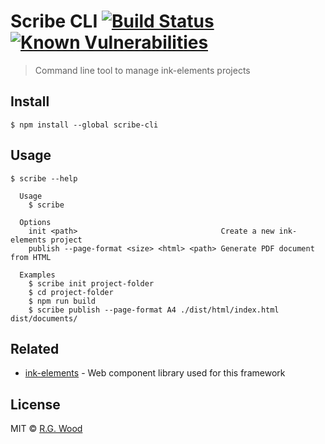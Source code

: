 # Scribe CLI [![Build Status](https://travis-ci.org/ink-elements/scribe-cli.svg?branch=master)](https://travis-ci.org/ink-elements/scribe-cli) [![Known Vulnerabilities](https://snyk.io/test/github/ink-elements/scribe-cli/badge.svg?targetFile=package.json)](https://snyk.io/test/github/ink-elements/scribe-cli?targetFile=package.json)

> Command line tool to manage ink-elements projects

## Install

```
$ npm install --global scribe-cli
```

## Usage

```
$ scribe --help

  Usage
    $ scribe

  Options
    init <path>                                Create a new ink-elements project
    publish --page-format <size> <html> <path> Generate PDF document from HTML

  Examples
    $ scribe init project-folder
    $ cd project-folder
    $ npm run build
    $ scribe publish --page-format A4 ./dist/html/index.html dist/documents/
```

## Related

- [ink-elements](https://github.com/rgladwell/ink-elements) - Web component library used for this framework

## License

MIT © [R.G. Wood](https://grislyeye.com)
